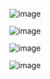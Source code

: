 ![image](https://user-images.githubusercontent.com/37501487/236351311-0758a57f-5da3-428f-ad55-222d571f648f.png)

![image](https://user-images.githubusercontent.com/37501487/236351338-b3ecd281-4059-4bbc-8f3d-cc644919ff42.png)

![image](https://user-images.githubusercontent.com/37501487/236351378-decd3ae5-9f2e-4635-8bf1-444a71c6ab8b.png)

![image](https://user-images.githubusercontent.com/37501487/236351411-e525cd68-f7d6-4560-bbf3-51a204e76251.png)
